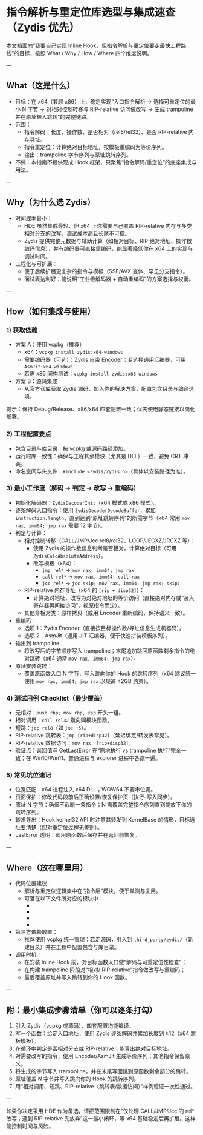 # 指令解析与重定位库选型与集成速查（Zydis 优先）

本文档面向“我要自己实现 Inline Hook，但指令解析与重定位要走最快工程路线”的目标，按照 What / Why / How / Where 四个维度说明。

—

## What（这是什么）
- 目标：在 x64（兼顾 x86）上，稳定实现“入口指令解析 → 选择可重定位的最小 N 字节 → 对相对控制转移与 RIP-relative 访问做改写 → 生成 trampoline 并在原址植入跳转”的完整链路。
- 范围：
  - 指令解码：长度、操作数、是否相对（rel8/rel32）、是否 RIP-relative 内存寻址。
  - 指令重定位：计算绝对目标地址，按模板重编码为等价序列。
  - 输出：trampoline 字节序列与原址跳转序列。
- 不做：本指南不提供现成 Hook 框架，只聚焦“指令解码/重定位”的底座集成与用法。

—

## Why（为什么选 Zydis）
- 时间成本最小：
  - HDE 虽然集成最轻，但 x64 上你需要自己覆盖 RIP-relative 内存与多类相对分支的改写，调试成本高且长尾不可控。
  - Zydis 提供完整元数据与辅助计算（如相对目标、RIP 绝对地址、操作数编码信息），并有编码器可直接重编码，能显著降低你在 x64 上的实现与调试时间。
- 工程化与可扩展：
  - 便于后续扩展更复杂的指令与模板（SSE/AVX 变体、罕见分支指令）。
  - 面试表达利好：能说明“工业级解码器 + 自动重编码”的方案选择与权衡。

—

## How（如何集成与使用）

### 1) 获取依赖
- 方案 A：使用 vcpkg（推荐）
  - x64：`vcpkg install zydis:x64-windows`
  - 需要编码器（可选）：Zydis 自带 Encoder；若选择通用汇编器，可用 `AsmJit:x64-windows`
  - 若需 x86 同构测试：`vcpkg install zydis:x86-windows`
- 方案 B：源码集成
  - 从官方仓库获取 Zydis 源码，加入你的解决方案，配置包含目录与编译选项。

提示：保持 Debug/Release、x86/x64 四套配置一致；优先使用静态链接以简化部署。

### 2) 工程配置要点
- 包含目录与库目录：按 vcpkg 或源码路径添加。
- 运行时库一致性：确保与工程其余模块（尤其是 DLL）一致，避免 CRT 冲突。
- 命名空间与头文件：`#include <Zydis/Zydis.h>`（具体以安装路径为准）。

### 3) 最小工作流（解码 → 判定 → 改写 → 重编码）
- 初始化解码器：`ZydisDecoderInit`（x64 模式或 x86 模式）。
- 逐条解码入口指令：使用 `ZydisDecoderDecodeBuffer`，累加 `instruction.length`，直到达到“原址跳转序列”的所需字节（x64 常用 `mov rax, imm64; jmp rax` 需要 12 字节）。
- 判定与计算：
  - 相对控制转移（CALL/JMP/Jcc rel8/rel32、LOOP/JECXZ/JRCXZ 等）：
    - 使用 Zydis 的操作数信息判断是否相对，计算绝对目标（可用 `ZydisCalcAbsoluteAddress`）。
    - 改写模板（x64）：
      - `jmp rel*` → `mov rax, imm64; jmp rax`
      - `call rel*` → `mov rax, imm64; call rax`
      - `jcc rel*` → `jcc skip; mov rax, imm64; jmp rax; skip:`
  - RIP-relative 内存寻址（x64 的 `[rip + disp32]`）：
    - 计算绝对地址，改写为对绝对地址的等价访问（直接绝对内存或“装入寄存器再间接访问”，视原指令而定）。
  - 其他非相对类：原样拷贝（或用 Encoder 重新编码，保持语义一致）。
- 重编码：
  - 选项 1：Zydis Encoder（直接按目标操作数/寻址信息生成机器码）。
  - 选项 2：AsmJit（通用 JIT 汇编器，便于快速拼装模板序列）。
- 输出到 trampoline：
  - 将改写后的字节顺序写入 trampoline；末尾追加跳回原函数剩余指令的绝对跳转（x64 通常 `mov rax, imm64; jmp rax`）。
- 原址安装跳转：
  - 覆盖原函数入口 N 字节，写入跳向你的 Hook 的跳转序列（x64 建议统一使用 `mov rax, imm64; jmp rax` 以规避 ±2GB 约束）。

### 4) 测试用例 Checklist（最少覆盖）
- 无相对：`push rbp; mov rbp, rsp` 开头一组。
- 相对调用：`call rel32` 指向同模块函数。
- 短跳：`jcc rel8`（如 `jne +5`）。
- RIP-relative 跳转表：`jmp [rip+disp32]`（延迟绑定/转发表常见）。
- RIP-relative 数据访问：`mov rax, [rip+disp32]`。
- 验证点：返回值与 GetLastError 在“原地执行 vs trampoline 执行”完全一致；在 Win10/Win11、普通进程与 explorer 进程中各跑一遍。

### 5) 常见坑位速记
- 位宽匹配：x64 进程注入 x64 DLL；WOW64 不要串位宽。
- 页面保护：修改代码段前后正确设置/恢复保护页（执行-写入同步）。
- 原址 N 字节：确保不截断一条指令；N 需覆盖完整指令序列直到能放下你的跳转序列。
- 转发导出：Hook kernel32 API 时注意其转发到 KernelBase 的情形，目标选址要清楚（但对重定位过程无差别）。
- LastError 透明：调用原函数后保存并在返回前恢复。

—

## Where（放在哪里用）
- 代码位置建议：
  - 解析与重定位逻辑集中在“指令层”模块，便于单测与复用。
  - 可落在以下文件所对应的模块中：
    - <mcfile name="InstructionParser.cpp" path="e:\WinodwsHook\WindowsSecurityGuard\HookEngine\InstructionParser.cpp"></mcfile>
    - <mcfile name="InstructionRelocator.cpp" path="e:\WinodwsHook\WindowsSecurityGuard\HookEngine\InstructionRelocator.cpp"></mcfile>
    - <mcfile name="InstructionParser.h" path="e:\WinodwsHook\WindowsSecurityGuard\HookEngine\InstructionParser.h"></mcfile>
    - <mcfile name="InstructionRelocator.h" path="e:\WinodwsHook\WindowsSecurityGuard\HookEngine\InstructionRelocator.h"></mcfile>
- 第三方依赖放置：
  - 推荐使用 vcpkg 统一管理；若走源码，引入到 `third_party/zydis/`（新建目录）并在工程中配置包含与库目录。
- 调用时机：
  - 在安装 Inline Hook 前，对目标函数入口做“解码与可重定位性检查”；
  - 在构建 trampoline 阶段对“相对/ RIP-relative”指令做改写与重编码；
  - 最后覆盖原址并写入跳转到你的 Hook 函数。

—

## 附：最小集成步骤清单（你可以逐条打勾）
1) 引入 Zydis（vcpkg 或源码），四套配置均能编译。
2) 写一个函数：给定入口地址，使用 Zydis 逐条解码并累加长度到 ≥12（x64 跳板模板）。
3) 在循环中判定是否相对分支或 RIP-relative；能算出绝对目标地址。
4) 对需要改写的指令，使用 Encoder/AsmJit 生成等价序列；其他指令保留原义。
5) 将生成的字节写入 trampoline，并在末尾写回跳到原函数剩余部分的跳转。
6) 原址覆盖 N 字节并写入跳向你的 Hook 的跳转序列。
7) 用“相对调用、短跳、RIP-relative（跳转表/数据访问）”样例验证一次性通过。

—

如果你决定采用 HDE 作为备选，请把范围限制在“仅处理 CALL/JMP/Jcc 的 rel* 改写；遇到 RIP-relative 先放弃”这一最小闭环，等 x64 基础稳定后再扩展。这样能控制时间与风险。